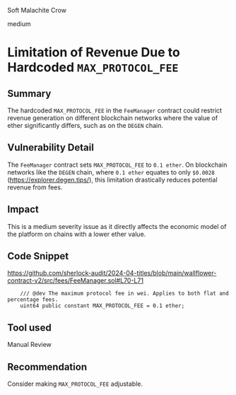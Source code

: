 Soft Malachite Crow

medium

# Limitation of Revenue Due to Hardcoded `MAX_PROTOCOL_FEE`

## Summary

The hardcoded `MAX_PROTOCOL_FEE` in the `FeeManager` contract could restrict revenue generation on different blockchain networks where the value of ether significantly differs, such as on the `DEGEN` chain.

## Vulnerability Detail

The `FeeManager` contract sets `MAX_PROTOCOL_FEE` to `0.1 ether`. On blockchain networks like the `DEGEN` chain, where `0.1 ether` equates to only `$0.0028` (https://explorer.degen.tips/), this limitation drastically reduces potential revenue from fees.

## Impact

This is a medium severity issue as it directly affects the economic model of the platform on chains with a lower ether value. 

## Code Snippet

https://github.com/sherlock-audit/2024-04-titles/blob/main/wallflower-contract-v2/src/fees/FeeManager.sol#L70-L71

```solidity
    /// @dev The maximum protocol fee in wei. Applies to both flat and percentage fees.
    uint64 public constant MAX_PROTOCOL_FEE = 0.1 ether;
```

## Tool used

Manual Review

## Recommendation

Consider making `MAX_PROTOCOL_FEE` adjustable.